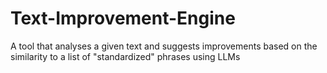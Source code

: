 # Text-Improvement-Engine
A tool that analyses a given text and suggests improvements based on the similarity to a list of "standardized" phrases using LLMs
